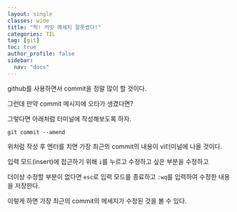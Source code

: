 ```yaml
---
layout: single
classes: wide
title: "헉! 커밋 메세지 잘못썼다!"
categories: TIL
tag: [git]
toc: true
author_profile: false
sidebar:
  nav: "docs"
---
```


github를 사용하면서 commit을 정말 많이 할 것이다.

그런데 만약 commit 메시지에 오타가 생겼다면?

그렇다면 아래처럼 터미널에 작성해보도록 하자.

```
git commit --amend
```

위처럼 작성 후 엔터를 치면 가장 최근의 commit의 내용이 vi터미널에 나올 것이다.

입력 모드(insert)에 접근하기 위해 `i`를 누르고 수정하고 싶은 부분을 수정하고

더이상 수정할 부분이 없다면 `esc`로 입력 모드를 종료하고 `:wq`를 입력하여 수정한 내용을 저장한다.

이렇게 하면 가장 최근의 commit의 메세지가 수정된 것을 볼 수 있다.
